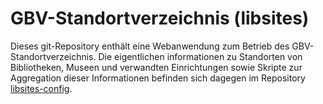 # GBV-Standortverzeichnis (libsites)

Dieses git-Repository enthält eine Webanwendung zum Betrieb des GBV-Standortverzeichnis. Die eigentlichen informationen zu Standorten von Bibliotheken, Museen und verwandten Einrichtungen sowie Skripte zur Aggregation dieser Informationen befinden sich dagegen im Repository [libsites-config](https://github.com/gbv/libsites-config).

